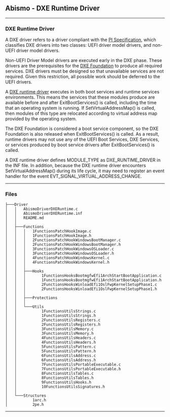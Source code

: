 ## Abismo - DXE Runtime Driver

---



### DXE Runtime Driver

A DXE driver refers to a driver compliant with the [PI Specification](https://uefi.org/specs/PI/1.8/index.html), which classifies DXE drivers into two classes: UEFI driver model drivers, and non-UEFI driver model drivers.

Non-UEFI Driver Model drivers are executed early in the DXE phase. These drivers are the prerequisites for the [DXE Foundation](https://uefi.org/specs/PI/1.8/V2_DXE_Foundation.html#dxe-foundation) to produce all required services. DXE drivers must be designed so that unavailable services are not required. Given this restriction, all possible work should be deferred to the UEFI drivers.

A [DXE runtime driver](https://tianocore-docs.github.io/edk2-ModuleWriteGuide/draft/8_dxe_drivers_non-uefi_drivers/88_dxe_runtime_driver.html) executes in both boot services and runtime services environments. This means the services that these modules produce are available before and after ExitBootServices() is called, including the time that an operating system is running. If SetVirtualAddressMap() is called, then modules of this type are relocated according to virtual address map provided by the operating system.

The DXE Foundation is considered a boot service component, so the DXE Foundation is also released when ExitBootServices() is called. As a result, runtime drivers may not use any of the UEFI Boot Services, DXE Services, or services produced by boot service drivers after ExitBootServices() is called.

A DXE runtime driver defines MODULE_TYPE as DXE_RUNTIME_DRIVER in the INF file. In addition, because the DXE runtime driver encounters SetVirtualAddressMap() during its life cycle, it may need to register an event handler for the event EVT_SIGNAL_VIRTUAL_ADDRESS_CHANGE.

---



### Files

```
├───Driver
│   │   AbismoDriverDXERuntime.c
│   │   AbismoDriverDXERuntime.inf
│   │   README.md
│   │
│   ├───Functions
│   │   │   1FunctionsPatchHookImage.c
│   │   │   1FunctionsPatchHookImage.h
│   │   │   2FunctionsPatchHookWindowsBootManager.c
│   │   │   2FunctionsPatchHookWindowsBootManager.h
│   │   │   3FunctionsPatchHookWindowsOSLoader.c
│   │   │   3FunctionsPatchHookWindowsOSLoader.h
│   │   │   4FunctionsPatchHookWindowsKernel.c
│   │   │   4FunctionsPatchHookWindowsKernel.h
│   │   │
│   │   ├───Hooks
│   │   │       1FunctionsHooksBootmgfwEfi1ArchStartBootApplication.c
│   │   │       1FunctionsHooksBootmgfwEfi1ArchStartBootApplication.h
│   │   │       2FunctionsHooksWinloadEfi1OslFwpKernelSetupPhase1.c
│   │   │       2FunctionsHooksWinloadEfi1OslFwpKernelSetupPhase1.h
│   │   │
│   │   ├───Protections
│   │   │
│   │   └───Utils
│   │           1FunctionsUtilsStrings.c
│   │           1FunctionsUtilsStrings.h
│   │           2FunctionsUtilsRegisters.c
│   │           2FunctionsUtilsRegisters.h
│   │           3FunctionsUtilsMemory.c
│   │           3FunctionsUtilsMemory.h
│   │           4FunctionsUtilsHeaders.c
│   │           4FunctionsUtilsHeaders.h
│   │           5FunctionsUtilsPattern.c
│   │           5FunctionsUtilsPattern.h
│   │           6FunctionsUtilsAddress.c
│   │           6FunctionsUtilsAddress.h
│   │           7FunctionsUtilsPortableExecutable.c
│   │           7FunctionsUtilsPortableExecutable.h
│   │           8FunctionsUtilsTables.c
│   │           8FunctionsUtilsTables.h
│   │           9FunctionsUtilsHooks.h
│   │           10FunctionsUtilsSignatures.h
│   │
│   └───Structures
│           1arc.h
│           2pe.h
```

---
